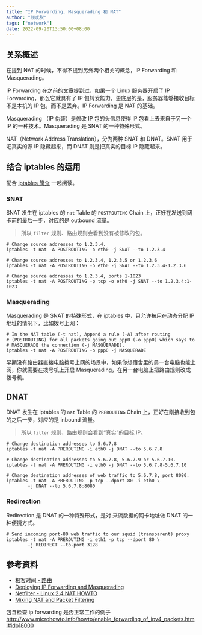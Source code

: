 ```yaml
---
title: "IP Forwarding, Masquerading 和 NAT"
author: "颇忒脱"
tags: ["network"]
date: 2022-09-20T13:50:00+08:00
---
```


<!--more-->

## 关系概述

在提到 NAT 的时候，不得不提到另外两个相关的概念，IP Forwarding 和 Masquerading。

IP Forwarding 在之前的[文章](../ip-forwarding)提到过，如果一个 Linux 服务器开启了 IP Forwarding，那么它就具有了 IP 包转发能力，更底层的是，服务器能够接收目标不是本机的 IP 包，而不是丢弃。IP Forwarding 是 NAT 的基础。

Masquerading （IP 伪装）是修改 IP 包的头信息使得 IP 包看上去来自于另一个 IP 的一种技术。Masquerading 是 SNAT 的一种特殊形式。

NAT（Network Address Translation），分为两种 SNAT 和 DNAT。SNAT 用于吧真实的源 IP 隐藏起来，而 DNAT 则是把真实的目标 IP 隐藏起来。

## 结合 iptables 的运用

配合 [iptables 简介](../iptables-intro) 一起阅读。

### SNAT

SNAT 发生在 iptables 的 `nat` Table 的 `POSTROUTING` Chain 上，正好在发送到网卡前的最后一步，对应的是 outbound 流量。

> 所以 `filter` 规则、路由规则会看到没有被修改的包。

```shell
# Change source addresses to 1.2.3.4.
iptables -t nat -A POSTROUTING -o eth0 -j SNAT --to 1.2.3.4

# Change source addresses to 1.2.3.4, 1.2.3.5 or 1.2.3.6
iptables -t nat -A POSTROUTING -o eth0 -j SNAT --to 1.2.3.4-1.2.3.6

# Change source addresses to 1.2.3.4, ports 1-1023
iptables -t nat -A POSTROUTING -p tcp -o eth0 -j SNAT --to 1.2.3.4:1-1023
```

### Masquerading

Masquerading 是 SNAT 的特殊形式，在 iptables 中，只允许被用在动态分配 IP 地址的情况下，比如拨号上网：

```shell
# In the NAT table (-t nat), Append a rule (-A) after routing
# (POSTROUTING) for all packets going out ppp0 (-o ppp0) which says to
# MASQUERADE the connection (-j MASQUERADE).
iptables -t nat -A POSTROUTING -o ppp0 -j MASQUERADE
```

早期没有路由器直接电脑拨号上网的场景中，如果你想宿舍里的另一台电脑也能上网，你就需要在拨号机上开启 Masquerading，在另一台电脑上把路由规则改成拨号机。

## DNAT

DNAT 发生在 iptables 的 `nat` Table 的 `PREROUTING` Chain 上，正好在刚接收到包的之后一步，对应的是 inbound 流量。

> 所以 `filter` 规则、路由规则会看到“真实”的目标 IP。

```shell
# Change destination addresses to 5.6.7.8
iptables -t nat -A PREROUTING -i eth0 -j DNAT --to 5.6.7.8

# Change destination addresses to 5.6.7.8, 5.6.7.9 or 5.6.7.10.
iptables -t nat -A PREROUTING -i eth0 -j DNAT --to 5.6.7.8-5.6.7.10

# Change destination addresses of web traffic to 5.6.7.8, port 8080.
iptables -t nat -A PREROUTING -p tcp --dport 80 -i eth0 \
        -j DNAT --to 5.6.7.8:8080
```

### Redirection

Redirection 是 DNAT 的一种特殊形式，是对 来流数据的网卡地址做 DNAT 的一种便捷方式。

```shell
# Send incoming port-80 web traffic to our squid (transparent) proxy
iptables -t nat -A PREROUTING -i eth1 -p tcp --dport 80 \
        -j REDIRECT --to-port 3128
```

## 参考资料

* [极客时间 - 路由][gktime]
* [Deploying IP Forwarding and Masquerading][dep-ip-for-masq]
* [Netfilter - Linux 2.4 NAT HOWTO][nf-nat-how-to]
* [Mixing NAT and Packet Filtering][nf-iptables-mix-nat]

[gktime]: https://time.geekbang.org/column/article/8590
[dep-ip-for-masq]: https://flylib.com/books/en/3.100.1.37/1/
[nf-nat-how-to]: https://www.netfilter.org/documentation/HOWTO/NAT-HOWTO.html
[nf-iptables-mix-nat]: https://www.netfilter.org/documentation/HOWTO/packet-filtering-HOWTO-9.html

包含检查 ip forwarding 是否正常工作的例子
http://www.microhowto.info/howto/enable_forwarding_of_ipv4_packets.html#idp18000
